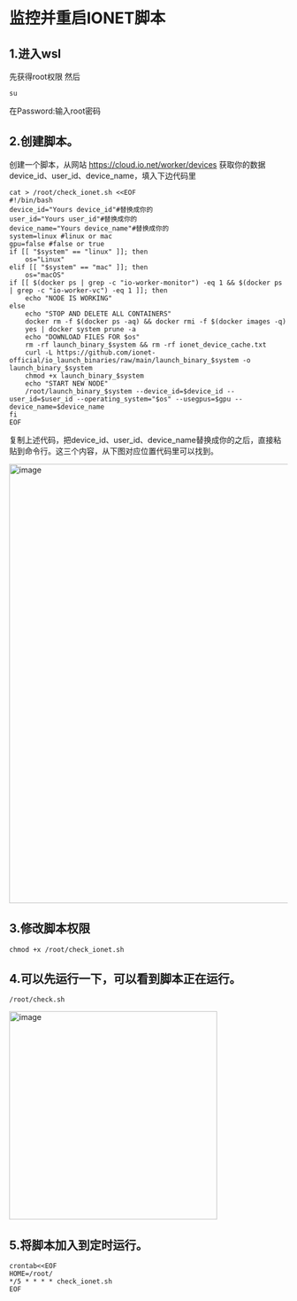 # 监控并重启IONET脚本
## 1.进入wsl
先获得root权限
然后
<!--sec data-title="OS X и Linux" data-id="OSX_Linux_whoami" data-collapse=true ces-->
```
su
```
在Password:输入root密码
<!--endsec-->
## 2.创建脚本。
创建一个脚本，从网站 https://cloud.io.net/worker/devices 获取你的数据device_id、user_id、device_name，填入下边代码里

<!--sec data-title="OS X и Linux" data-id="OSX_Linux_whoami" data-collapse=true ces-->
```
cat > /root/check_ionet.sh <<EOF 
#!/bin/bash
device_id="Yours device_id"#替换成你的
user_id="Yours user_id"#替换成你的
device_name="Yours device_name"#替换成你的
system=linux #linux or mac
gpu=false #false or true
if [[ "$system" == "linux" ]]; then
    os="Linux"
elif [[ "$system" == "mac" ]]; then
    os="macOS"
if [[ $(docker ps | grep -c "io-worker-monitor") -eq 1 && $(docker ps | grep -c "io-worker-vc") -eq 1 ]]; then
    echo "NODE IS WORKING"
else
    echo "STOP AND DELETE ALL CONTAINERS"
    docker rm -f $(docker ps -aq) && docker rmi -f $(docker images -q) 
    yes | docker system prune -a
    echo "DOWNLOAD FILES FOR $os"
    rm -rf launch_binary_$system && rm -rf ionet_device_cache.txt
    curl -L https://github.com/ionet-official/io_launch_binaries/raw/main/launch_binary_$system -o launch_binary_$system
    chmod +x launch_binary_$system
    echo "START NEW NODE"
    /root/launch_binary_$system --device_id=$device_id --user_id=$user_id --operating_system="$os" --usegpus=$gpu --device_name=$device_name
fi
EOF
```
<!--endsec-->
复制上述代码，把device_id、user_id、device_name替换成你的之后，直接粘贴到命令行。这三个内容，从下图对应位置代码里可以找到。

<img width="793" alt="image" src="https://github.com/hbnnwwt/ionet_restart/assets/116838445/de09a23b-4578-4ebf-a08a-e30c4025caa1">

## 3.修改脚本权限
<!--sec data-title="OS X и Linux" data-id="OSX_Linux_whoami" data-collapse=true ces-->
```
chmod +x /root/check_ionet.sh
```
<!--endsec-->
## 4.可以先运行一下，可以看到脚本正在运行。
<!--sec data-title="OS X и Linux" data-id="OSX_Linux_whoami" data-collapse=true ces-->
```
/root/check.sh
```
<!--endsec-->
<img width="376" alt="image" src="https://github.com/hbnnwwt/ionet_restart/assets/116838445/e3cde7ea-95d9-4e3b-a680-3d8b15ea85d9">

## 5.将脚本加入到定时运行。
<!--sec data-title="OS X и Linux" data-id="OSX_Linux_whoami" data-collapse=true ces-->
```
crontab<<EOF
HOME=/root/
*/5 * * * * check_ionet.sh
EOF
```
<!--endsec-->
